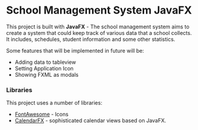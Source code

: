 # School Management System JavaFX

This project is built with **JavaFX** - The school management system aims to create a system that could keep track of various data that a school collects. It includes, schedules, student information and some other statistics.
  
  Some features that will be implemented in future will be:
  - Adding data to tableview
  - Setting Application Icon
  - Showing FXML as modals

### Libraries

This project uses a number of libraries:

* [FontAwesome](https://bintray.com/jerady/maven/FontAwesomeFX/9.1.2) - Icons
* [CalendarFX](https://github.com/dlemmermann/CalendarFX) - sophisticated calendar views based on JavaFX.
